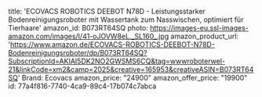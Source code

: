 title: 'ECOVACS ROBOTICS DEEBOT N78D - Leistungsstarker Bodenreinigungsroboter mit Wassertank zum Nasswischen, optimiert für Tierhaare'
amazon_id: B073RT64SQ
photo: https://images-eu.ssl-images-amazon.com/images/I/41-oJOVW8eL._SL160_.jpg
amazon_product_url: 'https://www.amazon.de/ECOVACS-ROBOTICS-DEEBOT-N78D-Bodenreinigungsroboter/dp/B073RT64SQ?SubscriptionId=AKIAI5DK2NO2GWSMS6CQ&tag=wwwroboterwel-21&linkCode=xm2&camp=2025&creative=165953&creativeASIN=B073RT64SQ'
Brand: Ecovacs
amazon_price: "24900"
amazon_offer_price: "19900"
id: 77a4f816-7740-4ca9-89c4-17b074c7abca
